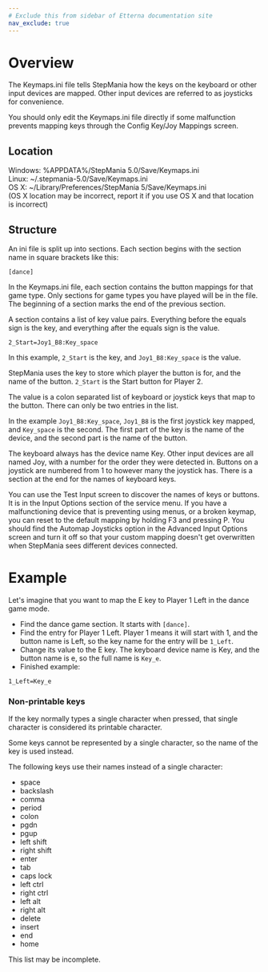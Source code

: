 ```yaml
---
# Exclude this from sidebar of Etterna documentation site
nav_exclude: true
---
```

# Overview

The Keymaps.ini file tells StepMania how the keys on the keyboard or other
input devices are mapped.  Other input devices are referred to as joysticks
for convenience.

You should only edit the Keymaps.ini file directly if some malfunction
prevents mapping keys through the Config Key/Joy Mappings screen.


## Location
Windows: %APPDATA%/StepMania 5.0/Save/Keymaps.ini  
Linux: ~/.stepmania-5.0/Save/Keymaps.ini  
OS X: ~/Library/Preferences/StepMania 5/Save/Keymaps.ini  
(OS X location may be incorrect, report it if you use OS X and that location
is incorrect)


## Structure
An ini file is split up into sections.  Each section begins with the section
name in square brackets like this:
```
[dance]
```
In the Keymaps.ini file, each section contains the button mappings for that
game type.  Only sections for game types you have played will be in the file.
The beginning of a section marks the end of the previous section.

A section contains a list of key value pairs.  Everything before the equals
sign is the key, and everything after the equals sign is the value.
```
2_Start=Joy1_B8:Key_space
```
In this example, ```2_Start``` is the key, and ```Joy1_B8:Key_space``` is
the value.

StepMania uses the key to store which player the button is for, and the name
of the button.  ```2_Start``` is the Start button for Player 2.

The value is a colon separated list of keyboard or joystick keys that map to
the button.  There can only be two entries in the list.

In the example ```Joy1_B8:Key_space```, ```Joy1_B8``` is the first joystick
key mapped, and ```Key_space``` is the second.  The first part of the key is
the name of the device, and the second part is the name of the button.

The keyboard always has the device name Key. Other input devices are all
named Joy, with a number for the order they were detected in.  Buttons on a
joystick are numbered from 1 to however many the joystick has.  There is a
section at the end for the names of keyboard keys.

You can use the Test Input screen to discover the names of keys or buttons.
It is in the Input Options section of the service menu.
If you have a malfunctioning device that is preventing using menus, or a
broken keymap, you can reset to the default mapping by holding F3 and
pressing P.  You should find the Automap Joysticks option in the Advanced
Input Options screen and turn it off so that your custom mapping doesn't get
overwritten when StepMania sees different devices connected.


# Example

Let's imagine that you want to map the E key to Player 1 Left in the dance
game mode.
* Find the dance game section.  It starts with ```[dance]```.
* Find the entry for Player 1 Left.  Player 1 means it will start with 1, and
the button name is Left, so the key name for the entry will be ```1_Left```.
* Change its value to the E key.  The keyboard device name is Key, and the
button name is e, so the full name is ```Key_e```.
* Finished example:
```
1_Left=Key_e
```


### Non-printable keys
If the key normally types a single character when pressed, that single
character is considered its printable character.

Some keys cannot be represented by a single character, so the name of the key
is used instead.

The following keys use their names instead of a single character:

* space
* backslash
* comma
* period
* colon
* pgdn
* pgup
* left shift
* right shift
* enter
* tab
* caps lock
* left ctrl
* right ctrl
* left alt
* right alt
* delete
* insert
* end
* home

This list may be incomplete.
